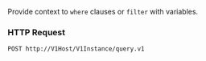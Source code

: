 Provide context to `where` clauses or `filter` with variables.  

### HTTP Request

`POST http://V1Host/V1Instance/query.v1`
